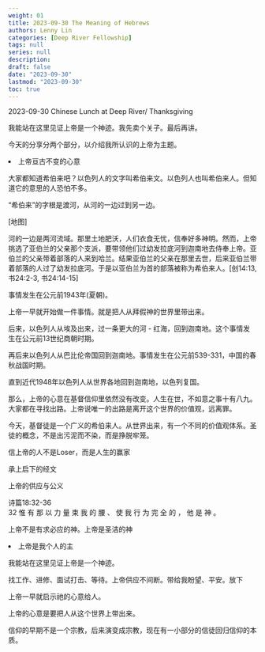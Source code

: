 ```yaml
---
weight: 01
title: 2023-09-30 The Meaning of Hebrews
authors: Lenny Lin
categories: [Deep River Fellowship]
tags: null
series: null
description: 
draft: false
date: "2023-09-30"
lastmod: "2023-09-30"
toc: true
---
```

2023-09-30 Chinese Lunch at Deep River/ Thanksgiving

<!--more-->

我能站在这里见证上帝是一个神迹。我先卖个关子。最后再讲。

今天的分享分两个部分，以介绍我所认识的上帝为主题。

<li>上帝亘古不变的心意   

大家都知道希伯来吧？以色列人的文字叫希伯来文。以色列人也叫希伯来人。但知道它的意思的人恐怕不多。

“希伯来”的字根是渡河，从河的一边过到另一边。

[地图] 

河的一边是两河流域。那里土地肥沃，人们衣食无忧，信奉好多神明。然而，上帝挑选了亚伯兰的父亲那个支派，要带领他们过幼发拉底河到迦南地去侍奉上帝。亚伯兰的父亲带着部落的人来到哈兰。结果亚伯兰的父亲在那里去世，后来亚伯兰带着部落的人过了幼发拉底河。于是以亚伯兰为首的部落被称为希伯来人。[创14:13, 书24:2-3, 书24:14-15]

事情发生在公元前1943年(夏朝)。  

上帝一早就开始做一件事情。就是把人从拜假神的世界里带出来。

后来，以色列人从埃及出来，过一条更大的河 - 红海，回到迦南地。这个事情发生在公元前13世纪商朝时期。

再后来以色列人从巴比伦帝国回到迦南地。事情发生在公元前539-331，中国的春秋战国时期。

直到近代1948年以色列人从世界各地回到迦南地，以色列复国。

那么，上帝的心意在基督信仰里依然没有改变。人生在世，不如意之事十有八九。大家都在寻找出路。上帝说唯一的出路是离开这个世界的价值观，远离罪。

今天，基督徒是一个广义的希伯来人。从世界出来，有一个不同的价值观体系。圣徒的概念，不是出污泥而不染，而是挣脱牢笼。

信上帝的人不是Loser，而是人生的赢家

承上启下的经文

上帝的供应与公义 

诗篇18:32-36  
32 惟 有 那 以 力 量 束 我 的 腰 、 使 我 行 为 完 全 的 ， 他 是 神 。

上帝不是有求必应的神。上帝是圣洁的神
</li> 
<li>上帝是我个人的主

我能站在这里见证上帝是一个神迹。

找工作、进修、面试打击、等待。上帝供应不间断。带给我盼望、平安。放下

</li>

上帝一早就启示祂的心意给人。

上帝的心意是要把人从这个世界上带出来。

信仰的早期不是一个宗教，后来演变成宗教，现在有一小部分的信徒回归信仰的本质。

